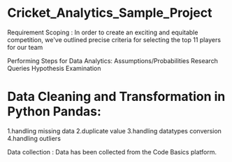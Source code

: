 # Cricket_Analytics_Sample_Project
Requirement Scoping :
In order to create an exciting and equitable competition, we've outlined precise criteria for selecting the top 11 players for our team


Performing Steps for Data Analytics:
Assumptions/Probabilities
Research Queries
Hypothesis Examination


# **Data Cleaning and Transformation in Python Pandas:**

1.handling missing data
2.duplicate value
3.handling datatypes  conversion
4.handling outliers

Data collection :
Data has been collected from the Code Basics platform.
